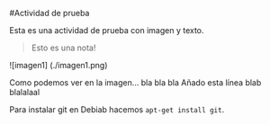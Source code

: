 

#Actividad de prueba

Esta es una actividad de prueba con imagen y texto.

> Esto es una nota!

![imagen1] (./imagen1.png)

Como podemos ver en la imagen... bla bla bla
Añado esta línea blab blalalaal

Para instalar git en Debiab hacemos `apt-get install git`.


